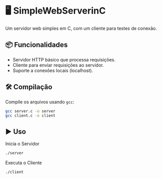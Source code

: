 # 🖥️ SimpleWebServerinC

Um servidor web simples em C, com um cliente para testes de conexão.

## 📦 Funcionalidades
- Servidor HTTP básico que processa requisições.
- Cliente para enviar requisições ao servidor.
- Suporte a conexões locais (localhost).

## 🛠️ Compilação

Compile os arquivos usando `gcc`:

```bash
gcc server.c -o server
gcc client.c -o client
```
## ▶️ Uso 

Inicia o Servidor

```bash
./server
```

Executa o Cliente

```bash
./client
```






